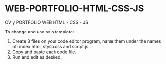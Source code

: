 # WEB-PORTFOLIO-HTML-CSS-JS
CV y PORTFOLIO WEB  HTML - CSS - JS


To change and use as a template:
1. Create 3 files on your code editor program, name them under the names of: index.html, styilo.css and script.js.
2. Copy and paste each code file.
3. Run and edit as desired.

